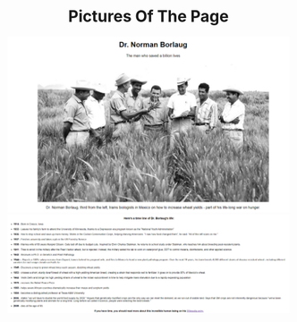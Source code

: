 <h1 style="text-align:center">Pictures Of The Page</h1>
<div style=" text-align:center;">
    <img src="pic1.png" >
    <img src="pic2.png" >
</div>
